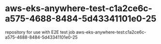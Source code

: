 # aws-eks-anywhere-test-c1a2ce6c-a575-4688-8484-5d43341101e0-25
repository for use with E2E test job aws-eks-anywhere-test:c1a2ce6c-a575-4688-8484-5d43341101e0-25
